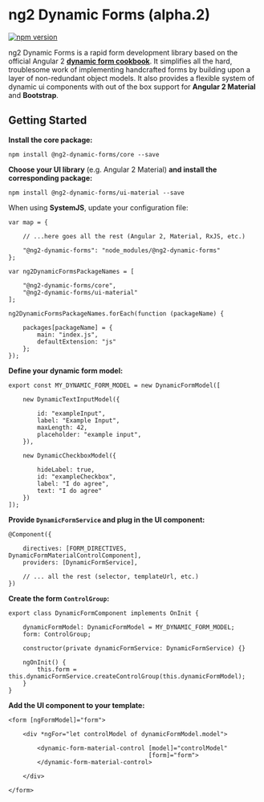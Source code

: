 # ng2 Dynamic Forms (alpha.2)

[![npm version](https://badge.fury.io/js/%40ng2-dynamic-forms%2Fcore.svg)](https://badge.fury.io/js/%40ng2-dynamic-forms%2Fcore)

ng2 Dynamic Forms is a rapid form development library based on the official Angular 2
[**dynamic form cookbook**](https://angular.io/docs/ts/latest/cookbook/dynamic-form.html).
It simplifies all the hard, troublesome work of implementing handcrafted forms by building
upon a layer of non-redundant object models.
It also provides a flexible system of dynamic ui components with out of the box support for
**Angular 2 Material** and **Bootstrap**.

## Getting Started

**Install the core package:**
```
npm install @ng2-dynamic-forms/core --save
```
**Choose your UI library** (e.g. Angular 2 Material) **and install the corresponding package:**
```
npm install @ng2-dynamic-forms/ui-material --save
```
When using **SystemJS**, update your configuration file:
```
var map = {

    // ...here goes all the rest (Angular 2, Material, RxJS, etc.)

    "@ng2-dynamic-forms": "node_modules/@ng2-dynamic-forms"
};

var ng2DynamicFormsPackageNames = [

    "@ng2-dynamic-forms/core",
    "@ng2-dynamic-forms/ui-material"
];

ng2DynamicFormsPackageNames.forEach(function (packageName) {

    packages[packageName] = {
        main: "index.js",
        defaultExtension: "js"
    };
});
```

**Define your dynamic form model:**
```
export const MY_DYNAMIC_FORM_MODEL = new DynamicFormModel([

    new DynamicTextInputModel({

        id: "exampleInput",
        label: "Example Input",
        maxLength: 42,
        placeholder: "example input",
    }),

    new DynamicCheckboxModel({

        hideLabel: true,
        id: "exampleCheckbox",
        label: "I do agree",
        text: "I do agree"
    })
]);
```
**Provide `DynamicFormService` and plug in the UI component:**

```
@Component({

    directives: [FORM_DIRECTIVES, DynamicFormMaterialControlComponent],
    providers: [DynamicFormService],

    // ... all the rest (selector, templateUrl, etc.)
})
```

**Create the form `ControlGroup`:**
```
export class DynamicFormComponent implements OnInit {

    dynamicFormModel: DynamicFormModel = MY_DYNAMIC_FORM_MODEL;
    form: ControlGroup;

    constructor(private dynamicFormService: DynamicFormService) {}

    ngOnInit() {
        this.form = this.dynamicFormService.createControlGroup(this.dynamicFormModel);
    }
}
```

**Add the UI component to your template:**
```
<form [ngFormModel]="form">

    <div *ngFor="let controlModel of dynamicFormModel.model">

        <dynamic-form-material-control [model]="controlModel"
                                       [form]="form">
        </dynamic-form-material-control>

    </div>

</form>
```
